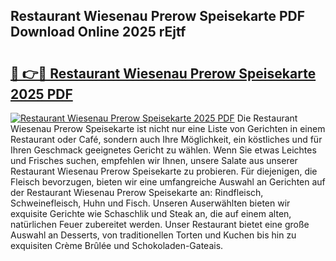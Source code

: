 ## Restaurant Wiesenau Prerow Speisekarte PDF Download Online 2025 rEjtf

# <h2><a href="http://gc9yn9.nevu.top/?p=Restaurant+Wiesenau+Prerow+Speisekarte">🔗 👉🔴 Restaurant Wiesenau Prerow Speisekarte 2025 PDF</a></h2>

[![Restaurant Wiesenau Prerow Speisekarte 2025 PDF](https://i.imgur.com/dBaPXMq.png)](http://gc9yn9.nevu.top/?p=Restaurant+Wiesenau+Prerow+Speisekarte)
Die Restaurant Wiesenau Prerow Speisekarte ist nicht nur eine Liste von Gerichten in einem Restaurant oder Café, sondern auch Ihre Möglichkeit, ein köstliches und für Ihren Geschmack geeignetes Gericht zu wählen. Wenn Sie etwas Leichtes und Frisches suchen, empfehlen wir Ihnen, unsere Salate aus unserer Restaurant Wiesenau Prerow Speisekarte zu probieren. Für diejenigen, die Fleisch bevorzugen, bieten wir eine umfangreiche Auswahl an Gerichten auf der Restaurant Wiesenau Prerow Speisekarte an: Rindfleisch, Schweinefleisch, Huhn und Fisch. Unseren Auserwählten bieten wir exquisite Gerichte wie Schaschlik und Steak an, die auf einem alten, natürlichen Feuer zubereitet werden. Unser Restaurant bietet eine große Auswahl an Desserts, von traditionellen Torten und Kuchen bis hin zu exquisiten Crème Brûlée und Schokoladen-Gateais.
